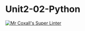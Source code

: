# Unit2-02-Python
[![Mr Coxall's Super Linter](https://github.com/ICS3U-C-Programming-AngeloG/Unit2-02-Python/workflows/Mr%20Coxall's%20Super%20Linter/badge.svg)](https://github.com/ICS3U-C-Programming-AngeloG/Unit2-02-Python/actions/)


